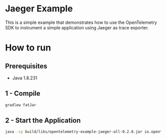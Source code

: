 # Jaeger Example

This is a simple example that demonstrates how to use the OpenTelemetry SDK 
to instrument a simple application using Jaeger as trace exporter. 

# How to run

## Prerequisites
* Java 1.8.231

## 1 - Compile 
```bash
gradlew fatJar
```

## 2 - Start the Application
```bash
java -cp build/libs/opentelemetry-example-jaeger-all-0.2.0.jar io.opentelemetry.example.Main localhost 6832
```
